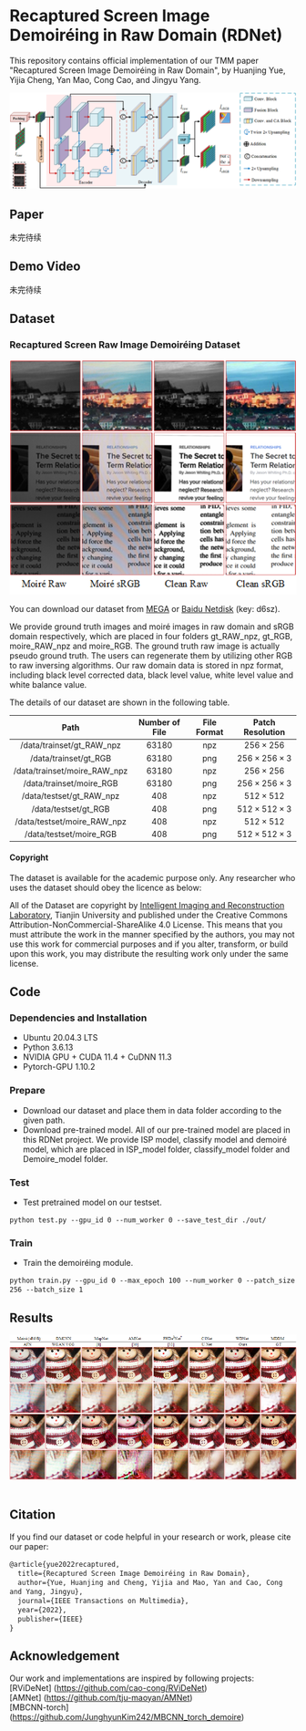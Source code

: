 # Recaptured Screen Image Demoiréing in Raw Domain (RDNet)

This repository contains official implementation of our TMM paper "Recaptured Screen Image Demoiréing in Raw Domain", by Huanjing Yue, Yijia Cheng, Yan Mao, Cong Cao, and Jingyu Yang.

<p align="center">
  <img width="800" src="https://github.com/tju-chengyijia/RDNet/blob/main/imgs/framework.png">
</p>

## Paper

未完待续<br>

## Demo Video

未完待续<br>

## Dataset

### Recaptured Screen Raw Image Demoiréing Dataset

<p align="center">
  <img width="600" src="https://github.com/tju-chengyijia/RDNet/blob/main/imgs/show_dataset.png">
</p>

You can download our dataset from [MEGA](https://mega.nz/file/4WMwiLiD#6HyQxZsUg-qgQ_L6eM5Nt5PiAIdrrmFLutS-tRoZ5XQ) or [Baidu Netdisk](https://pan.baidu.com/s/186tPHkRgr9eC9LpcRp59NA) (key: d6sz). 

We provide ground truth images and moiré images in raw domain and sRGB domain respectively, which are placed in four folders gt_RAW_npz, gt_RGB, moire_RAW_npz and moire_RGB. The ground truth raw image is actually pseudo ground truth. The users can regenerate them by utilizing other RGB to raw inversing algorithms. Our raw domain data is stored in npz format, including black level corrected data, black level value, white level value and white balance value.

The details of our dataset are shown in the following table.

| Path | Number of File | File Format | Patch Resolution |
|  :----:  | :----:  |  :----:  | :----:  |
| /data/trainset/gt_RAW_npz | 63180 | npz | $256\times256$ |
| /data/trainset/gt_RGB | 63180 | png | $256\times256\times3$ |
| /data/trainset/moire_RAW_npz | 63180 | npz | $256\times256$ |
| /data/trainset/moire_RGB | 63180 | png | $256\times256\times3$ |
| /data/testset/gt_RAW_npz | 408 | npz | $512\times512$ |
| /data/testset/gt_RGB | 408 | png | $512\times512\times3$ |
| /data/testset/moire_RAW_npz | 408 | npz | $512\times512$ |
| /data/testset/moire_RGB | 408 | png | $512\times512\times3$ |

#### Copyright ####

The dataset is available for the academic purpose only. Any researcher who uses the dataset should obey the licence as below:

All of the Dataset are copyright by [Intelligent Imaging and Reconstruction Laboratory](http://tju.iirlab.org/doku.php), Tianjin University and published under the Creative Commons Attribution-NonCommercial-ShareAlike 4.0 License. This means that you must attribute the work in the manner specified by the authors, you may not use this work for commercial purposes and if you alter, transform, or build upon this work, you may distribute the resulting work only under the same license.

## Code

### Dependencies and Installation

- Ubuntu 20.04.3 LTS
- Python 3.6.13
- NVIDIA GPU + CUDA 11.4 + CuDNN 11.3
- Pytorch-GPU 1.10.2

### Prepare

- Download our dataset and place them in data folder according to the given path.
- Download pre-trained model. All of our pre-trained model are placed in this RDNet project. We provide ISP model, classify model and demoiré model, which are placed in ISP_model folder, classify_model folder and Demoire_model folder.

### Test

- Test pretrained model on our testset.
```
python test.py --gpu_id 0 --num_worker 0 --save_test_dir ./out/
```

### Train

- Train the demoiréing module.
```
python train.py --gpu_id 0 --max_epoch 100 --num_worker 0 --patch_size 256 --batch_size 1
```

## Results

 <div align=center><img src="https://github.com/tju-chengyijia/RDNet/blob/main/imgs/sota_fig.png"></div><br>

## Citation

If you find our dataset or code helpful in your research or work, please cite our paper:

```
@article{yue2022recaptured,
  title={Recaptured Screen Image Demoiréing in Raw Domain},
  author={Yue, Huanjing and Cheng, Yijia and Mao, Yan and Cao, Cong and Yang, Jingyu},
  journal={IEEE Transactions on Multimedia},
  year={2022},
  publisher={IEEE}
}
```
## Acknowledgement

Our work and implementations are inspired by following projects:<br/>
[RViDeNet] (https://github.com/cao-cong/RViDeNet)<br/>
[AMNet] (https://github.com/tju-maoyan/AMNet)<br/>
[MBCNN-torch] (https://github.com/JunghyunKim242/MBCNN_torch_demoire)<br/>
